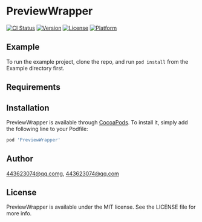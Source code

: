 # PreviewWrapper

[![CI Status](https://img.shields.io/travis/443623074@qq.comg/PreviewWrapper.svg?style=flat)](https://travis-ci.org/443623074@qq.comg/PreviewWrapper)
[![Version](https://img.shields.io/cocoapods/v/PreviewWrapper.svg?style=flat)](https://cocoapods.org/pods/PreviewWrapper)
[![License](https://img.shields.io/cocoapods/l/PreviewWrapper.svg?style=flat)](https://cocoapods.org/pods/PreviewWrapper)
[![Platform](https://img.shields.io/cocoapods/p/PreviewWrapper.svg?style=flat)](https://cocoapods.org/pods/PreviewWrapper)

## Example

To run the example project, clone the repo, and run `pod install` from the Example directory first.

## Requirements

## Installation

PreviewWrapper is available through [CocoaPods](https://cocoapods.org). To install
it, simply add the following line to your Podfile:

```ruby
pod 'PreviewWrapper'
```

## Author

443623074@qq.comg, 443623074@qq.com

## License

PreviewWrapper is available under the MIT license. See the LICENSE file for more info.
